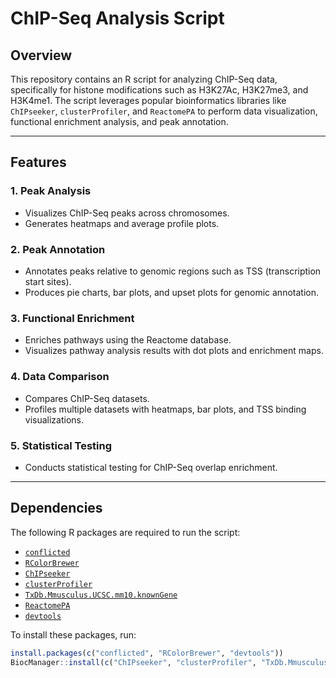 # ChIP-Seq Analysis Script

## Overview

This repository contains an R script for analyzing ChIP-Seq data, specifically for histone modifications such as H3K27Ac, H3K27me3, and H3K4me1. The script leverages popular bioinformatics libraries like `ChIPseeker`, `clusterProfiler`, and `ReactomePA` to perform data visualization, functional enrichment analysis, and peak annotation.

---

## Features

### 1. **Peak Analysis**
- Visualizes ChIP-Seq peaks across chromosomes.
- Generates heatmaps and average profile plots.

### 2. **Peak Annotation**
- Annotates peaks relative to genomic regions such as TSS (transcription start sites).
- Produces pie charts, bar plots, and upset plots for genomic annotation.

### 3. **Functional Enrichment**
- Enriches pathways using the Reactome database.
- Visualizes pathway analysis results with dot plots and enrichment maps.

### 4. **Data Comparison**
- Compares ChIP-Seq datasets.
- Profiles multiple datasets with heatmaps, bar plots, and TSS binding visualizations.

### 5. **Statistical Testing**
- Conducts statistical testing for ChIP-Seq overlap enrichment.

---

## Dependencies

The following R packages are required to run the script:

- [`conflicted`](https://cran.r-project.org/package=conflicted)
- [`RColorBrewer`](https://cran.r-project.org/package=RColorBrewer)
- [`ChIPseeker`](https://bioconductor.org/packages/ChIPseeker)
- [`clusterProfiler`](https://bioconductor.org/packages/clusterProfiler)
- [`TxDb.Mmusculus.UCSC.mm10.knownGene`](https://bioconductor.org/packages/TxDb.Mmusculus.UCSC.mm10.knownGene)
- [`ReactomePA`](https://bioconductor.org/packages/ReactomePA)
- [`devtools`](https://cran.r-project.org/package=devtools)

To install these packages, run:
```R
install.packages(c("conflicted", "RColorBrewer", "devtools"))
BiocManager::install(c("ChIPseeker", "clusterProfiler", "TxDb.Mmusculus.UCSC.mm10.knownGene", "ReactomePA"))
